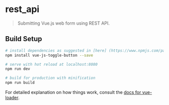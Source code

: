 # rest_api

> Submitting Vue.js web form using REST API.

## Build Setup

``` bash
# install dependencies as suggested in [here] (https://www.npmjs.com/package/vue-js-toggle-button)
npm install vue-js-toggle-button --save

# serve with hot reload at localhost:8080
npm run dev

# build for production with minification
npm run build
```

For detailed explanation on how things work, consult the [docs for vue-loader](http://vuejs.github.io/vue-loader).
